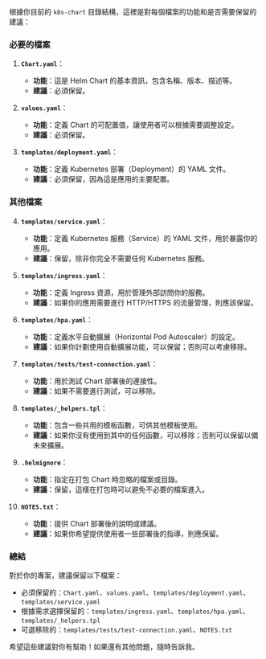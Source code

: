 根據你目前的 `k8s-chart` 目錄結構，這裡是對每個檔案的功能和是否需要保留的建議：

### 必要的檔案

1. **`Chart.yaml`**：
   - **功能**：這是 Helm Chart 的基本資訊，包含名稱、版本、描述等。
   - **建議**：必須保留。

2. **`values.yaml`**：
   - **功能**：定義 Chart 的可配置值，讓使用者可以根據需要調整設定。
   - **建議**：必須保留。

3. **`templates/deployment.yaml`**：
   - **功能**：定義 Kubernetes 部署（Deployment）的 YAML 文件。
   - **建議**：必須保留，因為這是應用的主要配置。

### 其他檔案

4. **`templates/service.yaml`**：
   - **功能**：定義 Kubernetes 服務（Service）的 YAML 文件，用於暴露你的應用。
   - **建議**：保留，除非你完全不需要任何 Kubernetes 服務。

5. **`templates/ingress.yaml`**：
   - **功能**：定義 Ingress 資源，用於管理外部訪問你的服務。
   - **建議**：如果你的應用需要進行 HTTP/HTTPS 的流量管理，則應該保留。

6. **`templates/hpa.yaml`**：
   - **功能**：定義水平自動擴展（Horizontal Pod Autoscaler）的設定。
   - **建議**：如果你計劃使用自動擴展功能，可以保留；否則可以考慮移除。

7. **`templates/tests/test-connection.yaml`**：
   - **功能**：用於測試 Chart 部署後的連接性。
   - **建議**：如果不需要進行測試，可以移除。

8. **`templates/_helpers.tpl`**：
   - **功能**：包含一些共用的模板函數，可供其他模板使用。
   - **建議**：如果你沒有使用到其中的任何函數，可以移除；否則可以保留以備未來擴展。

9. **`.helmignore`**：
   - **功能**：指定在打包 Chart 時忽略的檔案或目錄。
   - **建議**：保留，這樣在打包時可以避免不必要的檔案進入。

10. **`NOTES.txt`**：
    - **功能**：提供 Chart 部署後的說明或建議。
    - **建議**：如果你希望提供使用者一些部署後的指導，則應保留。

### 總結

對於你的專案，建議保留以下檔案：

- 必須保留的：`Chart.yaml`、`values.yaml`、`templates/deployment.yaml`、`templates/service.yaml`
- 根據需求選擇保留的：`templates/ingress.yaml`、`templates/hpa.yaml`、`templates/_helpers.tpl`
- 可選移除的：`templates/tests/test-connection.yaml`、`NOTES.txt`

希望這些建議對你有幫助！如果還有其他問題，隨時告訴我。